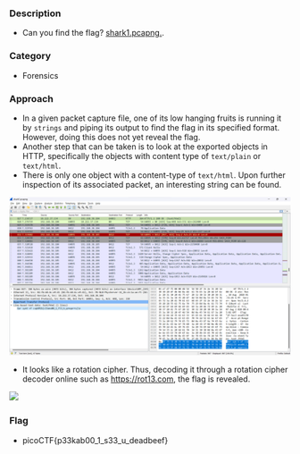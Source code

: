 ### Description 
- Can you find the flag? <a href="shark1.pcapng">shark1.pcapng.</a>.

### Category 
- Forensics 

### Approach 
- In a given packet capture file, one of its low hanging fruits is running it by `strings` and piping its output to find the flag in its specified format. However, doing 
this does not yet reveal the flag. 
- Another step that can be taken is to look at the exported objects in HTTP, specifically the objects with content type of `text/plain` or `text/html`. 
- There is only one object with a content-type of `text/html`. Upon further inspection of its associated packet, an interesting string can be found. 

<img src="wiresharkdododoo.png">

- It looks like a rotation cipher. Thus, decoding it through a rotation cipher decoder online such as https://rot13.com, the flag is revealed. 

<img src="wiresharkdododoo2.png">


### Flag 
- picoCTF{p33kab00_1_s33_u_deadbeef}
